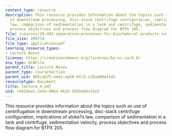 ```yaml
---
content_type: resource
description: This resource provides information about the topics such as use of centrifugation
  in downstream processing, disc-stack centrifuge configuration, implications of stoke?s
  law, comparison of sedimentation in a tank and centrifuge, sedimentation velocity,
  process objectives and process flow diagram for BTPX 205.
file: /courses/10-445-separation-processes-for-biochemical-products-summer-2005/c462dea1243e90bd4b2d5dd2e8dc51e3_lecture_4.pdf
file_size: 209774
file_type: application/pdf
learning_resource_types:
- Lecture Notes
license: https://creativecommons.org/licenses/by-nc-sa/4.0/
ocw_type: OCWFile
parent_title: Lecture Notes
parent_type: CourseSection
parent_uid: 965cab75-eea2-aa58-bfc5-c29aa08a43d3
resourcetype: Document
title: lecture_4.pdf
uid: c462dea1-243e-90bd-4b2d-5dd2e8dc51e3
---
```

This resource provides information about the topics such as use of centrifugation in downstream processing, disc-stack centrifuge configuration, implications of stoke?s law, comparison of sedimentation in a tank and centrifuge, sedimentation velocity, process objectives and process flow diagram for BTPX 205.